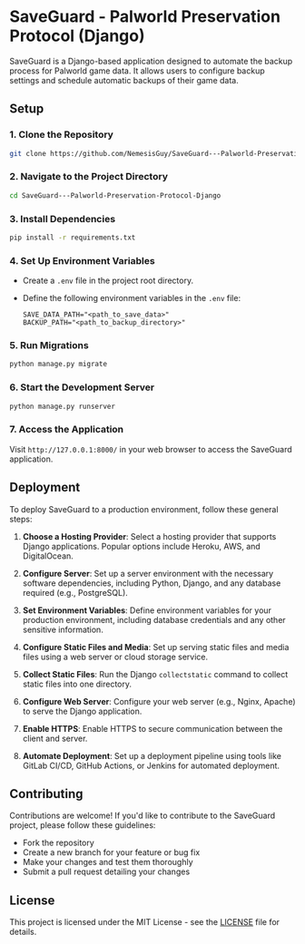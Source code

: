 # SaveGuard - Palworld Preservation Protocol (Django)

SaveGuard is a Django-based application designed to automate the backup process for Palworld game data. It allows users to configure backup settings and schedule automatic backups of their game data.

## Setup

### 1. Clone the Repository

```bash
git clone https://github.com/NemesisGuy/SaveGuard---Palworld-Preservation-Protocol-Django.git
```

### 2. Navigate to the Project Directory

```bash
cd SaveGuard---Palworld-Preservation-Protocol-Django
```

### 3. Install Dependencies

```bash
pip install -r requirements.txt
```

### 4. Set Up Environment Variables

- Create a `.env` file in the project root directory.
- Define the following environment variables in the `.env` file:

    ```
    SAVE_DATA_PATH="<path_to_save_data>"
    BACKUP_PATH="<path_to_backup_directory>"
    ```

### 5. Run Migrations

```bash
python manage.py migrate
```

### 6. Start the Development Server

```bash
python manage.py runserver
```

### 7. Access the Application

Visit `http://127.0.0.1:8000/` in your web browser to access the SaveGuard application.

## Deployment

To deploy SaveGuard to a production environment, follow these general steps:

1. **Choose a Hosting Provider**: Select a hosting provider that supports Django applications. Popular options include Heroku, AWS, and DigitalOcean.

2. **Configure Server**: Set up a server environment with the necessary software dependencies, including Python, Django, and any database required (e.g., PostgreSQL).

3. **Set Environment Variables**: Define environment variables for your production environment, including database credentials and any other sensitive information.

4. **Configure Static Files and Media**: Set up serving static files and media files using a web server or cloud storage service.

5. **Collect Static Files**: Run the Django `collectstatic` command to collect static files into one directory.

6. **Configure Web Server**: Configure your web server (e.g., Nginx, Apache) to serve the Django application.

7. **Enable HTTPS**: Enable HTTPS to secure communication between the client and server.

8. **Automate Deployment**: Set up a deployment pipeline using tools like GitLab CI/CD, GitHub Actions, or Jenkins for automated deployment.

## Contributing

Contributions are welcome! If you'd like to contribute to the SaveGuard project, please follow these guidelines:

- Fork the repository
- Create a new branch for your feature or bug fix
- Make your changes and test them thoroughly
- Submit a pull request detailing your changes

## License

This project is licensed under the MIT License - see the [LICENSE](LICENSE) file for details.
